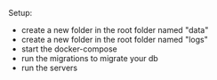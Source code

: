 Setup:

- create a new folder in the root folder named "data"
- create a new folder in the root folder named "logs"
- start the docker-compose
- run the migrations to migrate your db
- run the servers
